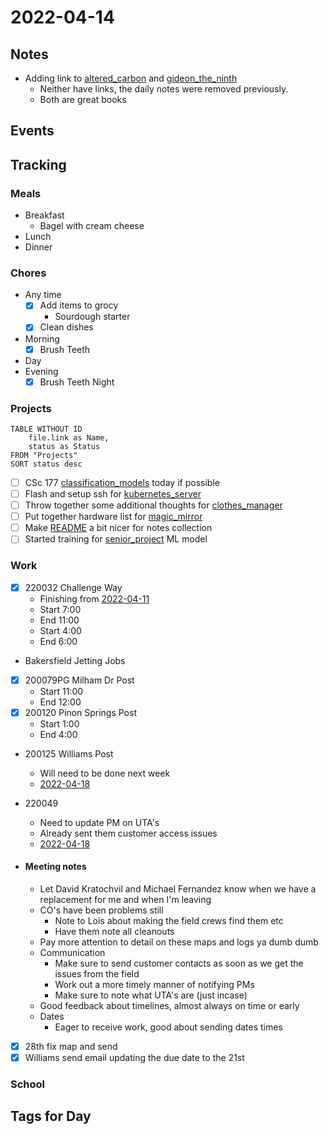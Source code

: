 # 2022-04-14
## Notes
- Adding link to [altered_carbon](../Media/Books/altered_carbon.md) and [gideon_the_ninth](../Media/Books/gideon_the_ninth.md)
	- Neither have links, the daily notes were removed previously.
	- Both are great books

## Events

## Tracking
### Meals
- Breakfast
	- Bagel with cream cheese
- Lunch
- Dinner

### Chores
- Any time
	- [x] Add items to grocy
		- Sourdough starter
	- [x] Clean dishes
- Morning
	- [x] Brush Teeth
- Day
- Evening
	- [x] Brush Teeth Night

### Projects
```dataview
TABLE WITHOUT ID
	file.link as Name,
	status as Status
FROM "Projects"
SORT status desc
```
- [ ] CSc 177 [classification_models](../Projects/classification_models.md) today if possible
- [ ] Flash and setup ssh for [kubernetes_server](../Projects/kubernetes_server.md)
- [ ] Throw together some additional thoughts for [clothes_manager](../Projects/clothes_manager.md)
- [ ] Put together hardware list for [magic_mirror](../Projects/magic_mirror.md)
- [ ] Make [README](../README.md) a bit nicer for notes collection
- [ ] Started training for [senior_project](../Projects/senior_project.md) ML model

### Work
- [x] 220032 Challenge Way
	- Finishing from [2022-04-11](2022-04-11.md)
	- Start 7:00
	- End 11:00
	- Start 4:00
	- End 6:00
- Bakersfield Jetting Jobs
- [x] 200079PG Milham Dr Post
	- Start 11:00
	- End 12:00
- [x] 200120 Pinon Springs Post
	- Start 1:00
	- End 4:00
- 200125 Williams Post
	- Will need to be done next week
	- [2022-04-18](2022-04-18.md)
- 220049
	- Need to update PM on UTA's
	- Already sent them customer access issues
	- [2022-04-18](2022-04-18.md)

- #### Meeting notes
	- Let David Kratochvil and Michael Fernandez know when we have a replacement for me and when I'm leaving
	- CO's have been problems still
		- Note to Lois about making the field crews find them etc
		- Have them note all cleanouts
	- Pay more attention to detail on these maps and logs ya dumb dumb
	- Communication
		- Make sure to send customer contacts as soon as we get the issues from the field
		- Work out a more timely manner of notifying PMs
		- Make sure to note what UTA's are (just incase)
	- Good feedback about timelines, almost always on time or early
	- Dates
		- Eager to receive work, good about sending dates times

- [x] 28th fix map and send
- [x] Williams send email updating the due date to the 21st

### School

## Tags for Day